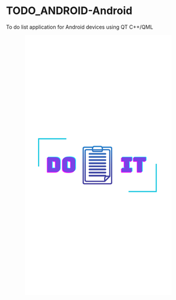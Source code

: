 # TODO_ANDROID-Android
To do list application for Android devices using QT C++/QML

<p align="center">
<img src="./android/res/drawable/doit_splashscreen.png" width="400" />
</p>